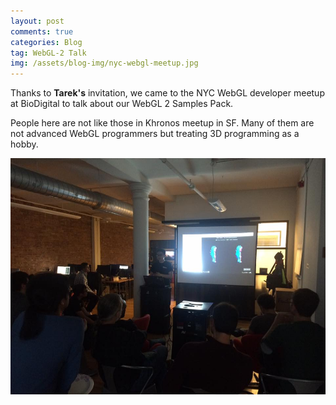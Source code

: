 ```yaml
---
layout: post
comments: true
categories: Blog
tag: WebGL-2 Talk
img: /assets/blog-img/nyc-webgl-meetup.jpg
---
```


Thanks to **Tarek's** invitation, we came to the NYC WebGL developer meetup at BioDigital to talk about our WebGL 2 Samples Pack.  

People here are not like those in Khronos meetup in SF. Many of them are not advanced WebGL programmers but treating 3D programming as a hobby. 
    

<!--more-->


![](/assets/blog-img/nyc-webgl-meetup.jpg)

